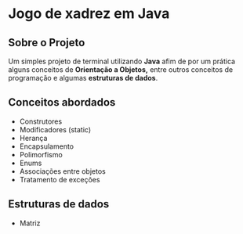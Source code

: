 # Jogo de xadrez em Java

## Sobre o Projeto

Um simples projeto de terminal utilizando **Java** afim de por um prática alguns conceitos de  **Orientação a Objetos,** entre outros conceitos de programação e algumas **estruturas de dados**.

## Conceitos abordados

- Construtores
- Modificadores (static)
- Herança
- Encapsulamento
- Polimorfismo
- Enums
- Associações entre objetos
- Tratamento de exceções

## Estruturas de dados

- Matriz

<!-- ## Como executar o projeto 

clonar o projeto

```bash
  git clone https://github.com/LucasKurt/Desafio-Frontend-Developer.git
```
ou baixar o zip e abrir o arquivo index.html -->
